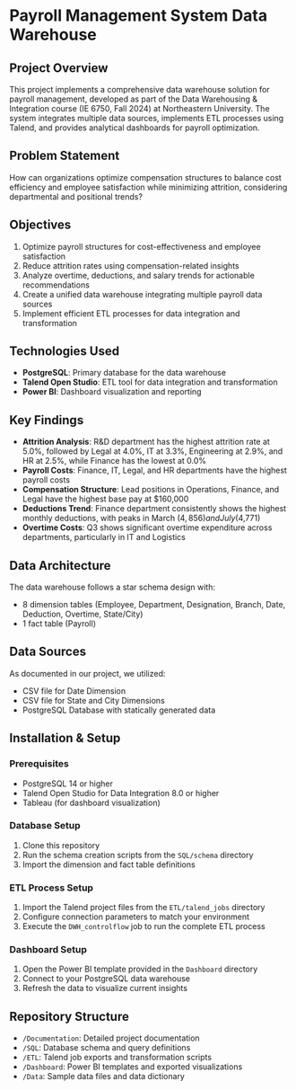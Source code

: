 # Payroll Management System Data Warehouse

## Project Overview
This project implements a comprehensive data warehouse solution for payroll management, developed as part of the Data Warehousing & Integration course (IE 6750, Fall 2024) at Northeastern University. The system integrates multiple data sources, implements ETL processes using Talend, and provides analytical dashboards for payroll optimization.

## Problem Statement
How can organizations optimize compensation structures to balance cost efficiency and employee satisfaction while minimizing attrition, considering departmental and positional trends?

## Objectives
1. Optimize payroll structures for cost-effectiveness and employee satisfaction
2. Reduce attrition rates using compensation-related insights
3. Analyze overtime, deductions, and salary trends for actionable recommendations
4. Create a unified data warehouse integrating multiple payroll data sources
5. Implement efficient ETL processes for data integration and transformation

## Technologies Used
- **PostgreSQL**: Primary database for the data warehouse
- **Talend Open Studio**: ETL tool for data integration and transformation
- **Power BI**: Dashboard visualization and reporting

## Key Findings
- **Attrition Analysis**: R&D department has the highest attrition rate at 5.0%, followed by Legal at 4.0%, IT at 3.3%, Engineering at 2.9%, and HR at 2.5%, while Finance has the lowest at 0.0%
- **Payroll Costs**: Finance, IT, Legal, and HR departments have the highest payroll costs
- **Compensation Structure**: Lead positions in Operations, Finance, and Legal have the highest base pay at $160,000
- **Deductions Trend**: Finance department consistently shows the highest monthly deductions, with peaks in March ($4,856) and July ($4,771)
- **Overtime Costs**: Q3 shows significant overtime expenditure across departments, particularly in IT and Logistics

## Data Architecture
The data warehouse follows a star schema design with:
- 8 dimension tables (Employee, Department, Designation, Branch, Date, Deduction, Overtime, State/City)
- 1 fact table (Payroll)

## Data Sources
As documented in our project, we utilized:
- CSV file for Date Dimension
- CSV file for State and City Dimensions
- PostgreSQL Database with statically generated data

## Installation & Setup

### Prerequisites
- PostgreSQL 14 or higher
- Talend Open Studio for Data Integration 8.0 or higher
- Tableau (for dashboard visualization)

### Database Setup
1. Clone this repository
2. Run the schema creation scripts from the `SQL/schema` directory
3. Import the dimension and fact table definitions

### ETL Process Setup
1. Import the Talend project files from the `ETL/talend_jobs` directory
2. Configure connection parameters to match your environment
3. Execute the `DWH_controlflow` job to run the complete ETL process

### Dashboard Setup
1. Open the Power BI template provided in the `Dashboard` directory
2. Connect to your PostgreSQL data warehouse
3. Refresh the data to visualize current insights

## Repository Structure
- `/Documentation`: Detailed project documentation
- `/SQL`: Database schema and query definitions
- `/ETL`: Talend job exports and transformation scripts
- `/Dashboard`: Power BI templates and exported visualizations
- `/Data`: Sample data files and data dictionary
